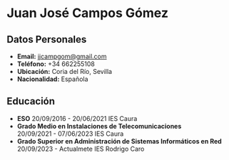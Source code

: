 # Juan José Campos Gómez

## Datos Personales
- **Email:** jjcampgom@gmail.com
- **Teléfono:** +34 662255108
- **Ubicación:** Coria del Río, Sevilla
- **Nacionalidad:** Española

## Educación
- **ESO**
  20/09/2016 - 20/06/2021
  IES Caura
- **Grado Medio en Instalaciones de Telecomunicaciones**  
  20/09/2021 - 07/06/2023
  IES Caura
- **Grado Superior en Administración de Sistemas Informáticos en Red**
  20/09/2023 - Actualmete
  IES Rodrigo Caro 
